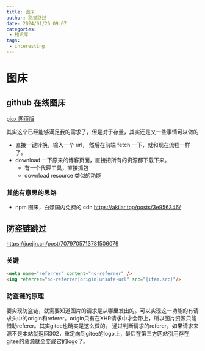 ```yaml
---
title: 图床
author: 跑堂路过
date: 2024/01/26 09:07
categories:
 - 知识库
tags:
 - interesting
---
```



#  图床

## github 在线图床
[picx 网页版](https://github.com/XPoet/picx)


其实这个已经能够满足我的需求了，但是对于存量，其实还是又一些事情可以做的
- 直接一键转换，输入一个 url， 然后在前端 fetch 一下，就和现在流程一样了。
- download 一下原来的博客页面，直接把所有的资源都下载下来。
    - 有一个代理工具，直接抓包
    - download resource 类似的功能

### 其他有意思的思路

- npm 图床，白嫖国内免费的 cdn
https://akilar.top/posts/3e956346/

## 防盗链跳过
https://juejin.cn/post/7079705713781506079


### 关键
```html
<meta name="referrer" content="no-referrer" />
<img referrer="no-referrer|origin|unsafe-url" src="{item.src}"/>
```

### 防盗链的原理
要实现防盗链，就需要知道图片的请求是从哪里发出的。可以实现这一功能的有请求头中的origin和referer。origin只有在XHR请求中才会带上，所以图片资源只能借助referer。其实gitee也确实是这么做的。
通过判断请求的referer，如果请求来源不是本站就返回302，重定向到gitee的logo上，最后在第三方网站引用存在gitee的资源就全变成它的logo了。


